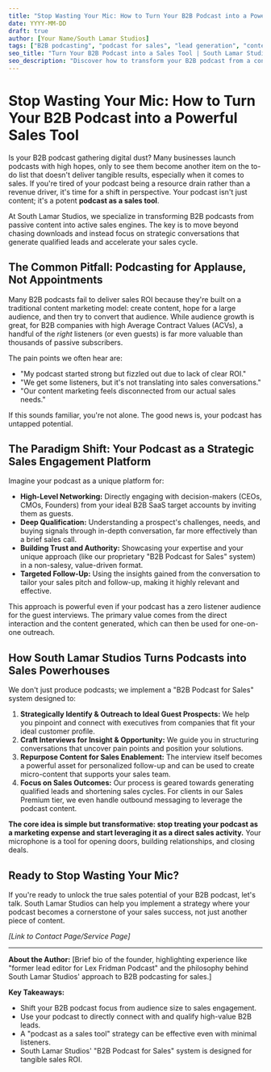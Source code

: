 ```yaml
---
title: "Stop Wasting Your Mic: How to Turn Your B2B Podcast into a Powerful Sales Tool"
date: YYYY-MM-DD
draft: true
author: [Your Name/South Lamar Studios]
tags: ["B2B podcasting", "podcast for sales", "lead generation", "content marketing", "sales strategy"]
seo_title: "Turn Your B2B Podcast into a Sales Tool | South Lamar Studios"
seo_description: "Discover how to transform your B2B podcast from a content piece into a high-performing sales tool. Learn strategies for lead generation and ROI with South Lamar Studios."
---
```


# Stop Wasting Your Mic: How to Turn Your B2B Podcast into a Powerful Sales Tool

Is your B2B podcast gathering digital dust? Many businesses launch podcasts with high hopes, only to see them become another item on the to-do list that doesn't deliver tangible results, especially when it comes to sales. If you're tired of your podcast being a resource drain rather than a revenue driver, it's time for a shift in perspective. Your podcast isn't just content; it's a potent **podcast as a sales tool**.

At South Lamar Studios, we specialize in transforming B2B podcasts from passive content into active sales engines. The key is to move beyond chasing downloads and instead focus on strategic conversations that generate qualified leads and accelerate your sales cycle.

## The Common Pitfall: Podcasting for Applause, Not Appointments

Many B2B podcasts fail to deliver sales ROI because they're built on a traditional content marketing model: create content, hope for a large audience, and then try to convert that audience. While audience growth is great, for B2B companies with high Average Contract Values (ACVs), a handful of the *right* listeners (or even guests) is far more valuable than thousands of passive subscribers.

The pain points we often hear are:
*   "My podcast started strong but fizzled out due to lack of clear ROI."
*   "We get some listeners, but it's not translating into sales conversations."
*   "Our content marketing feels disconnected from our actual sales needs."

If this sounds familiar, you're not alone. The good news is, your podcast has untapped potential.

## The Paradigm Shift: Your Podcast as a Strategic Sales Engagement Platform

Imagine your podcast as a unique platform for:
*   **High-Level Networking:** Directly engaging with decision-makers (CEOs, CMOs, Founders) from your ideal B2B SaaS target accounts by inviting them as guests.
*   **Deep Qualification:** Understanding a prospect's challenges, needs, and buying signals through in-depth conversation, far more effectively than a brief sales call.
*   **Building Trust and Authority:** Showcasing your expertise and your unique approach (like our proprietary "B2B Podcast for Sales" system) in a non-salesy, value-driven format.
*   **Targeted Follow-Up:** Using the insights gained from the conversation to tailor your sales pitch and follow-up, making it highly relevant and effective.

This approach is powerful even if your podcast has a zero listener audience for the guest interviews. The primary value comes from the direct interaction and the content generated, which can then be used for one-on-one outreach.

## How South Lamar Studios Turns Podcasts into Sales Powerhouses

We don't just produce podcasts; we implement a "B2B Podcast for Sales" system designed to:

1.  **Strategically Identify & Outreach to Ideal Guest Prospects:** We help you pinpoint and connect with executives from companies that fit your ideal customer profile.
2.  **Craft Interviews for Insight & Opportunity:** We guide you in structuring conversations that uncover pain points and position your solutions.
3.  **Repurpose Content for Sales Enablement:** The interview itself becomes a powerful asset for personalized follow-up and can be used to create micro-content that supports your sales team.
4.  **Focus on Sales Outcomes:** Our process is geared towards generating qualified leads and shortening sales cycles. For clients in our Sales Premium tier, we even handle outbound messaging to leverage the podcast content.

**The core idea is simple but transformative: stop treating your podcast as a marketing expense and start leveraging it as a direct sales activity.** Your microphone is a tool for opening doors, building relationships, and closing deals.

## Ready to Stop Wasting Your Mic?

If you're ready to unlock the true sales potential of your B2B podcast, let's talk. South Lamar Studios can help you implement a strategy where your podcast becomes a cornerstone of your sales success, not just another piece of content.

*[Link to Contact Page/Service Page]*

---
**About the Author:** [Brief bio of the founder, highlighting experience like "former lead editor for Lex Fridman Podcast" and the philosophy behind South Lamar Studios' approach to B2B podcasting for sales.]

**Key Takeaways:**
*   Shift your B2B podcast focus from audience size to sales engagement.
*   Use your podcast to directly connect with and qualify high-value B2B leads.
*   A "podcast as a sales tool" strategy can be effective even with minimal listeners.
*   South Lamar Studios' "B2B Podcast for Sales" system is designed for tangible sales ROI. 